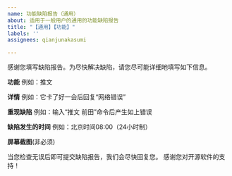 ```yaml
---
name: 功能缺陷报告（通用）
about: 适用于一般用户的通用的功能缺陷报告
title: "【通用】【功能】"
labels: ''
assignees: qianjunakasumi

---
```


感谢您填写缺陷报告。为尽快解决缺陷，请您尽可能详细地填写如下信息。

**功能**
例如：推文


**详情**
例如：它卡了好一会后回复“网络错误”


**重现缺陷**
例如：输入“推文 前田”命令后产生如上错误


**缺陷发生的时间**
例如：北京时间08:00（24小时制）


**屏幕截图**(非必须)


当您检查无误后即可提交缺陷报告，我们会尽快回复您。
感谢您对开源软件的支持！
